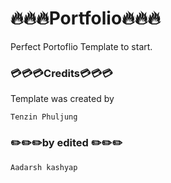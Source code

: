 # 🔥🔥🔥Portfolio🔥🔥🔥  
Perfect Portoflio Template to start.


### 💳💳💳Credits💳💳💳
Template was created by 

    Tenzin Phuljung


### ✏️✏️✏️by edited ✏️✏️✏️

    Aadarsh kashyap

